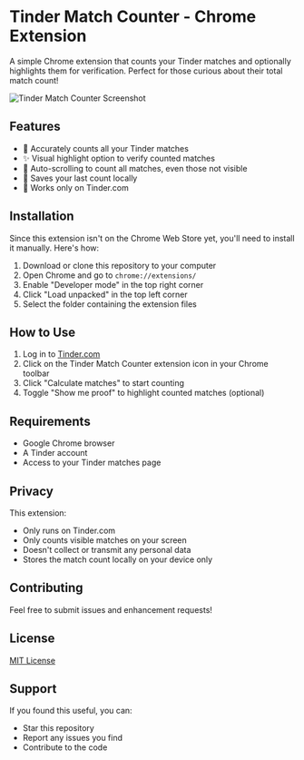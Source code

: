 # Tinder Match Counter - Chrome Extension

A simple Chrome extension that counts your Tinder matches and optionally highlights them for verification. Perfect for those curious about their total match count!

![Tinder Match Counter Screenshot](screenshots/screenshot.png)

## Features

- 🔢 Accurately counts all your Tinder matches
- ✨ Visual highlight option to verify counted matches
- 🔄 Auto-scrolling to count all matches, even those not visible
- 💾 Saves your last count locally
- 🎯 Works only on Tinder.com

## Installation

Since this extension isn't on the Chrome Web Store yet, you'll need to install it manually. Here's how:

1. Download or clone this repository to your computer
2. Open Chrome and go to `chrome://extensions/`
3. Enable "Developer mode" in the top right corner
4. Click "Load unpacked" in the top left corner
5. Select the folder containing the extension files

## How to Use

1. Log in to [Tinder.com](https://tinder.com)
2. Click on the Tinder Match Counter extension icon in your Chrome toolbar
3. Click "Calculate matches" to start counting
4. Toggle "Show me proof" to highlight counted matches (optional)

## Requirements

- Google Chrome browser
- A Tinder account
- Access to your Tinder matches page

## Privacy

This extension:
- Only runs on Tinder.com
- Only counts visible matches on your screen
- Doesn't collect or transmit any personal data
- Stores the match count locally on your device only

## Contributing

Feel free to submit issues and enhancement requests!

## License

[MIT License](LICENSE)

## Support

If you found this useful, you can:
- Star this repository
- Report any issues you find
- Contribute to the code
